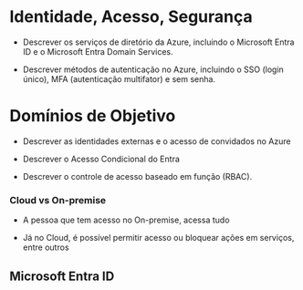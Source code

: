 # Identidade, Acesso, Segurança

- Descrever os serviços de diretório da Azure, incluindo o Microsoft Entra ID e o Microsoft Entra Domain Services.

- Descrever métodos de autenticação no Azure, incluindo o SSO (login único), MFA (autenticação multifator) e sem senha.

# Domínios de Objetivo

- Descrever as identidades externas e o acesso de convidados no Azure

- Descrever o Acesso Condicional do Entra

- Descrever o controle de acesso baseado em função (RBAC).

### Cloud vs On-premise

- A pessoa que tem acesso no On-premise, acessa tudo

- Já no Cloud, é possível permitir acesso ou bloquear ações em serviços, entre outros

## Microsoft Entra ID